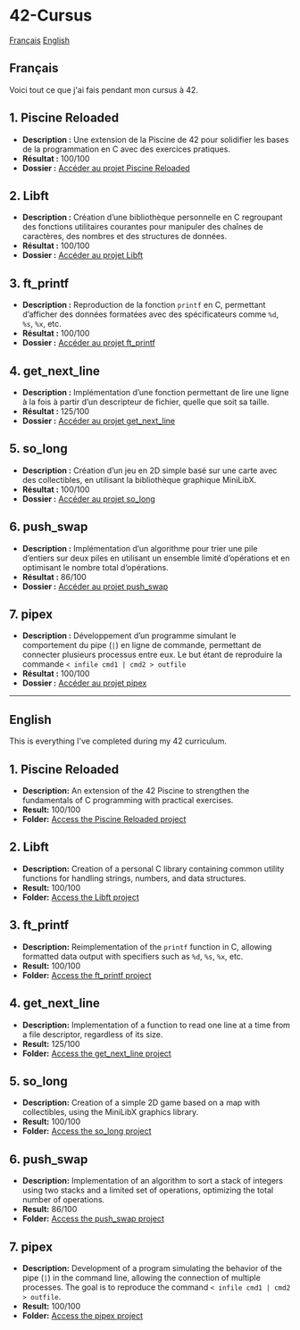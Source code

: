 # 42-Cursus

[Français](#Français)
[English](#English)

## Français

Voici tout ce que j'ai fais pendant mon cursus à 42.

## 1. **Piscine Reloaded**
   - **Description :** Une extension de la Piscine de 42 pour solidifier les bases de la programmation en C avec des exercices pratiques.
   - **Résultat :** 100/100
   - **Dossier :** [Accéder au projet Piscine Reloaded](https://github.com/NekoTintin/42-cursus/tree/main/1.Piscine-Reloaded)

## 2. **Libft**
   - **Description :** Création d’une bibliothèque personnelle en C regroupant des fonctions utilitaires courantes pour manipuler des chaînes de caractères, des nombres et des structures de données.
   - **Résultat :** 100/100
   - **Dossier :** [Accéder au projet Libft](https://github.com/NekoTintin/42-cursus/tree/main/2.Libft)

## 3. **ft_printf**
   - **Description :** Reproduction de la fonction `printf` en C, permettant d’afficher des données formatées avec des spécificateurs comme `%d`, `%s`, `%x`, etc.
   - **Résultat :** 100/100
   - **Dossier :** [Accéder au projet ft_printf](https://github.com/NekoTintin/42-cursus/tree/main/3.ft_printf)

## 4. **get_next_line**
   - **Description :** Implémentation d’une fonction permettant de lire une ligne à la fois à partir d’un descripteur de fichier, quelle que soit sa taille.
   - **Résultat :** 125/100
   - **Dossier :** [Accéder au projet get_next_line](https://github.com/NekoTintin/42-cursus/tree/main/4.get_next_line)

## 5. **so_long**
   - **Description :** Création d’un jeu en 2D simple basé sur une carte avec des collectibles, en utilisant la bibliothèque graphique MiniLibX.
   - **Résultat :** 100/100
   - **Dossier :** [Accéder au projet so_long](https://github.com/NekoTintin/42-cursus/tree/main/5.so_long)

## 6. **push_swap**
   - **Description :** Implémentation d’un algorithme pour trier une pile d’entiers sur deux piles en utilisant un ensemble limité d’opérations et en optimisant le nombre total d’opérations.
   - **Résultat :** 86/100
   - **Dossier :** [Accéder au projet push_swap](https://github.com/NekoTintin/42-cursus/tree/main/6.push_swap)

## 7. **pipex**
   - **Description :** Développement d’un programme simulant le comportement du pipe (`|`) en ligne de commande, permettant de connecter plusieurs processus entre eux. Le but étant de reproduire la commande ```< infile cmd1 | cmd2 > outfile```
   - **Résultat :** 100/100
   - **Dossier :** [Accéder au projet pipex](https://github.com/NekoTintin/42-cursus/tree/main/7.pipex)

-----------------

## English

This is everything I've completed during my 42 curriculum.

## 1. **Piscine Reloaded**
   - **Description:** An extension of the 42 Piscine to strengthen the fundamentals of C programming with practical exercises.
   - **Result:** 100/100
   - **Folder:** [Access the Piscine Reloaded project](https://github.com/NekoTintin/42-cursus/tree/main/1.Piscine-Reloaded)

## 2. **Libft**
   - **Description:** Creation of a personal C library containing common utility functions for handling strings, numbers, and data structures.
   - **Result:** 100/100
   - **Folder:** [Access the Libft project](https://github.com/NekoTintin/42-cursus/tree/main/2.Libft)

## 3. **ft_printf**
   - **Description:** Reimplementation of the `printf` function in C, allowing formatted data output with specifiers such as `%d`, `%s`, `%x`, etc.
   - **Result:** 100/100
   - **Folder:** [Access the ft_printf project](https://github.com/NekoTintin/42-cursus/tree/main/3.ft_printf)

## 4. **get_next_line**
   - **Description:** Implementation of a function to read one line at a time from a file descriptor, regardless of its size.
   - **Result:** 125/100
   - **Folder:** [Access the get_next_line project](https://github.com/NekoTintin/42-cursus/tree/main/4.get_next_line)

## 5. **so_long**
   - **Description:** Creation of a simple 2D game based on a map with collectibles, using the MiniLibX graphics library.
   - **Result:** 100/100
   - **Folder:** [Access the so_long project](https://github.com/NekoTintin/42-cursus/tree/main/5.so_long)

## 6. **push_swap**
   - **Description:** Implementation of an algorithm to sort a stack of integers using two stacks and a limited set of operations, optimizing the total number of operations.
   - **Result:** 86/100
   - **Folder:** [Access the push_swap project](https://github.com/NekoTintin/42-cursus/tree/main/6.push_swap)

## 7. **pipex**
   - **Description:** Development of a program simulating the behavior of the pipe (`|`) in the command line, allowing the connection of multiple processes. The goal is to reproduce the command ```< infile cmd1 | cmd2 > outfile```.
   - **Result:** 100/100
   - **Folder:** [Access the pipex project](https://github.com/NekoTintin/42-cursus/tree/main/7.pipex)
